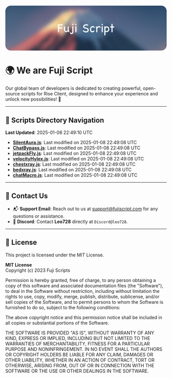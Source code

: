 ![Banner](.github/b.webp)

# 🌍 **We are Fuji Script**

Our global team of developers is dedicated to creating powerful, open-source scripts for Rise Client, designed to enhance your experience and unlock new possibilities! 🌟

---
<!-- SCRIPTS_NAVIGATION_START -->
## 📂 **Scripts Directory Navigation**

**Last Updated**: 2025-01-08 22:49:10 UTC

- **[SilentAura.js](scripts/SilentAura.js)**: Last modified on 2025-01-08 22:49:08 UTC
- **[ChatBypass.js](scripts/ChatBypass.js)**: Last modified on 2025-01-08 22:49:08 UTC
- **[jetpackFly.js](scripts/jetpackFly.js)**: Last modified on 2025-01-08 22:49:08 UTC
- **[velocityHylex.js](scripts/velocityHylex.js)**: Last modified on 2025-01-08 22:49:08 UTC
- **[chestxray.js](scripts/chestxray.js)**: Last modified on 2025-01-08 22:49:08 UTC
- **[bedxray.js](scripts/bedxray.js)**: Last modified on 2025-01-08 22:49:08 UTC
- **[chatMacro.js](scripts/chatMacro.js)**: Last modified on 2025-01-08 22:49:08 UTC

<!-- SCRIPTS_NAVIGATION_END -->

---

## 💬 **Contact Us**  
- 📬 **Support Email**: Reach out to us at [support@fujiscript.com](mailto:support@fujiscript.com) for any questions or assistance.  
- 💬 **Discord**: Contact **Leo728** directly at `Discord@leo728`.

---

## 📜 **License**

This project is licensed under the MIT License.  

**MIT License**  
Copyright (c) 2023 Fuji Scripts  

Permission is hereby granted, free of charge, to any person obtaining a copy of this software and associated documentation files (the "Software"), to deal in the Software without restriction, including without limitation the rights to use, copy, modify, merge, publish, distribute, sublicense, and/or sell copies of the Software, and to permit persons to whom the Software is furnished to do so, subject to the following conditions:  

The above copyright notice and this permission notice shall be included in all copies or substantial portions of the Software.  

THE SOFTWARE IS PROVIDED "AS IS", WITHOUT WARRANTY OF ANY KIND, EXPRESS OR IMPLIED, INCLUDING BUT NOT LIMITED TO THE WARRANTIES OF MERCHANTABILITY, FITNESS FOR A PARTICULAR PURPOSE AND NONINFRINGEMENT. IN NO EVENT SHALL THE AUTHORS OR COPYRIGHT HOLDERS BE LIABLE FOR ANY CLAIM, DAMAGES OR OTHER LIABILITY, WHETHER IN AN ACTION OF CONTRACT, TORT OR OTHERWISE, ARISING FROM, OUT OF OR IN CONNECTION WITH THE SOFTWARE OR THE USE OR OTHER DEALINGS IN THE SOFTWARE.  
